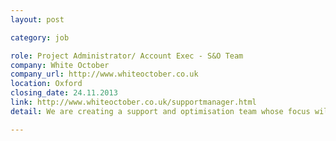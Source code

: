 ```yaml
---
layout: post

category: job

role: Project Administrator/ Account Exec - S&O Team
company: White October
company_url: http://www.whiteoctober.co.uk
location: Oxford
closing_date: 24.11.2013
link: http://www.whiteoctober.co.uk/supportmanager.html
detail: We are creating a support and optimisation team whose focus will be on our existing clients. The team needs a Project Administrator to help manage clients and prioritise the workload of the team.

---
```

